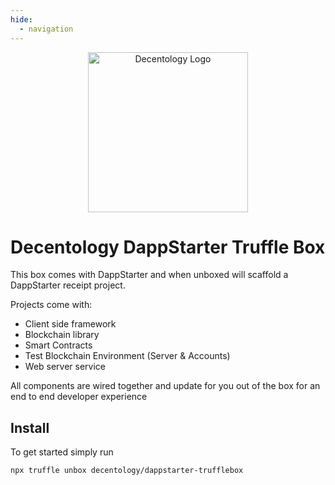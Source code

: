 ```yaml
---
hide:
  - navigation
---
```


<p align="center">
<img src="https://info.decentology.com/assets/brand/SVG/decentology-logo.svg" width="256" alt="Decentology Logo" />
</p>

# Decentology DappStarter Truffle Box
This box comes with DappStarter and when unboxed will scaffold a DappStarter receipt project.

Projects come with:
- Client side framework
- Blockchain library
- Smart Contracts
- Test Blockchain Environment (Server & Accounts)
- Web server service

All components are wired together and update for you out of the box for an end to end developer experience

## Install
To get started simply run

```npx truffle unbox decentology/dappstarter-trufflebox```